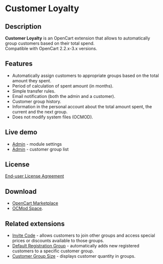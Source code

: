 # Customer Loyalty

## Description
**Customer Loyalty** is an OpenCart extension that allows to automatically group customers based on their total spend.  
Compatible with OpenCart 2.2.x-3.x versions.

## Features
* Automatically assign customers to appropriate groups based on the total amount they spent.
* Period of calculation of spent amount (in months).
* Simple transfer rules.
* Email notification (both the admin and a customer).
* Customer group history.
* Information in the personal account about the total amount spent, the current and the next group.
* Does not modify system files (OCMOD).

## Live demo
* [Admin](https://demo.ocmod.space/a/admin/index.php?route=extension/module/customer_loyalty) - module settings
* [Admin](https://demo.ocmod.space/a/admin/index.php?route=customer/customer_group) - customer group list

## License
[End-user License Agreement](https://raw.githubusercontent.com/ocmod-space/ocmod-customer-loyalty/main/EULA.txt)

## Download
* [OpenCart Marketplace](https://www.opencart.com/index.php?route=marketplace/extension/info&extension_id=42646)
* [OCMod Space](https://www.ocmod.space/customer-loyalty).

## Related extensions
* [Invite Code](https://www.opencart.com/index.php?route=marketplace/extension/info&extension_id=42632) - allows customers to join other groups and access special prices or discounts available to those groups.
* [Default Registration Group](https://www.opencart.com/index.php?route=marketplace/extension/info&extension_id=42480) - automatically adds new registered customers to a specific customer group.
* [Customer Group Size](https://www.opencart.com/index.php?route=marketplace/extension/info&extension_id=42642) - displays customer quantity in groups.
